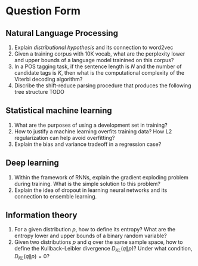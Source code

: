 # Question Form

## Natural Language Processing

1. Explain *distributional hypothesis* and its connection to word2vec
2. Given a training corpus with 10K vocab, what are the perplexity lower and upper bounds of a language model trainined on this corpus?
3. In a POS tagging task, if the sentence length is $N$ and the number of candidate tags is $K$, then what is the computational complexity of the Viterbi decoding algorithm?
4. Discribe the shift-reduce parsing procedure that produces the following tree structure TODO

## Statistical machine learning

1. What are the purposes of using a development set in training?
2. How to justify a machine learning overfits training data? How L2 regularization can help avoid overfitting?
3. Explain the bias and variance tradeoff in a regression case?

## Deep learning

1. Within the framework of RNNs, explain the gradient exploding problem during training. What is the simple solution to this problem?
2. Explain the idea of dropout in learning neural networks and its connection to ensemble learning.

## Information theory

1. For a given distribution $p$, how to define its entropy? What are the entropy lower and upper bounds of a binary random variable? 
2. Given two distributions $p$ and $q$ over the same sample space, how to define the Kullback–Leibler divergence $D_{KL}(q\|p)$? Under what condition, $D_{KL}(q\|p)=0$?